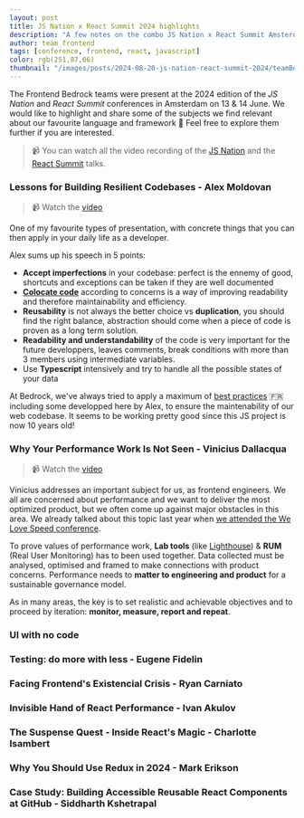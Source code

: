 ```yaml
---
layout: post
title: JS Nation x React Summit 2024 highlights
description: "A few notes on the combo JS Nation x React Summit Amsterdam 2024 conferences"
author: team_frontend
tags: [conference, frontend, react, javascript]
color: rgb(251,87,66)
thumbnail: "/images/posts/2024-08-20-js-nation-react-summit-2024/teamBedrock.jpg"
---
```


The Frontend Bedrock teams were present at the 2024 edition of the _JS Nation_ and _React Summit_ conferences in Amsterdam on 13 & 14 June. We would like to highlight and share some of the subjects we find relevant about our favourite language and framework 🙂 Feel free to explore them further if you are interested.

> 📹 You can watch all the video recording of the [JS Nation](https://gitnation.com/events/jsnation-2024/talks) and the [React Summit](https://gitnation.com/events/react-summit-2024/talks) talks.

### Lessons for Building Resilient Codebases - Alex Moldovan

> 📹 Watch the [video](https://gitnation.com/contents/lessons-for-building-resilient-codebases)

One of my favourite types of presentation, with concrete things that you can then apply in your daily life as a developer.

Alex sums up his speech in 5 points:

- **Accept imperfections** in your codebase: perfect is the ennemy of good, shortcuts and exceptions can be taken if they are well documented
- **[Colocate code](https://alexmoldovan.dev/code-bites/colocation-is-king)** according to concerns is a way of improving readability and therefore maintainability and efficiency.
- **Reusability** is not always the better choice vs **duplication**, you should find the right balance, abstraction should come when a piece of code is proven as a long term solution.
- **Readability and understandability** of the code is very important for the future developpers, leaves comments, break conditions with more than 3 members using intermediate variables.
- Use **Typescript** intensively and try to handle all the possible states of your data

At Bedrock, we've always tried to apply a maximum of [best practices](https://tech.bedrockstreaming.com/2021/09/01/bonnes-pratiques-web.html) 🇫🇷 including some developped here by Alex, to ensure the maintenability of our web codebase. It seems to be working pretty good since this JS project is now 10 years old!

### Why Your Performance Work Is Not Seen - Vinicius Dallacqua

> 📹 Watch the [video](https://gitnation.com/contents/why-your-performance-work-is-not-seen)

Vinicius addresses an important subject for us, as frontend engineers. We all are concerned about performance and we want to deliver the most optimized product, but we often come up against major obstacles in this area. We already talked about this topic last year when [we attended the We Love Speed conference](https://tech.bedrockstreaming.com/2023/08/11/we-love-speed-2023.html).

To prove values of performance work, **Lab tools** (like [Lighthouse](https://developer.chrome.com/docs/lighthouse/overview?hl=fr)) & **RUM** (Real User Monitoring) has to been used together. Data collected must be analysed, optimised and framed to make connections with product concerns. Performance needs to **matter to engineering and product** for a sustainable governance model.

As in many areas, the key is to set realistic and achievable objectives and to proceed by iteration: **monitor, measure, report and repeat**.

### UI with no code

### Testing: do more with less - Eugene Fidelin

### Facing Frontend's Existencial Crisis - Ryan Carniato

### Invisible Hand of React Performance - Ivan Akulov

### The Suspense Quest - Inside React's Magic - Charlotte Isambert

### Why You Should Use Redux in 2024 - Mark Erikson

### Case Study: Building Accessible Reusable React Components at GitHub - Siddharth Kshetrapal
